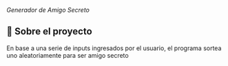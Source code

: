 <em> Generador de Amigo Secreto </em>
## 📁 Sobre el proyecto
En base a una serie de inputs ingresados por el usuario, el programa sortea uno aleatoriamente para ser amigo secreto
